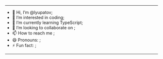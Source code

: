 ------------------------------------------
- 👋 Hi, I’m @lyupatov;
- 👀 I’m interested in coding;
- 🌱 I’m currently learning TypeScript;
- 💞️ I’m looking to collaborate on <null>;
- 📫 How to reach me <null>;
- 😄 Pronouns: <null>;
- ⚡ Fun fact: <null>;
------------------------------------------
